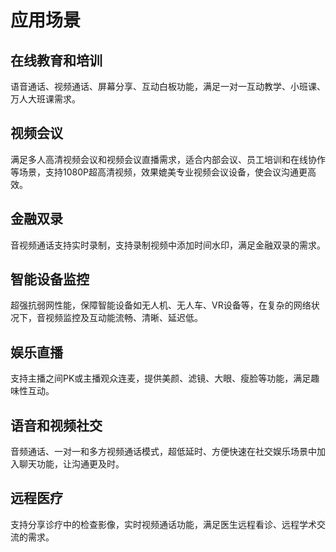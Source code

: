 # 应用场景

## 在线教育和培训

语音通话、视频通话、屏幕分享、互动白板功能，满足一对一互动教学、小班课、万人大班课需求。

## 视频会议

满足多人高清视频会议和视频会议直播需求，适合内部会议、员工培训和在线协作等场景，支持1080P超高清视频，效果媲美专业视频会议设备，使会议沟通更高效。

## 金融双录

音视频通话支持实时录制，支持录制视频中添加时间水印，满足金融双录的需求。

## 智能设备监控

超强抗弱网性能，保障智能设备如无人机、无人车、VR设备等，在复杂的网络状况下，音视频监控及互动能流畅、清晰、延迟低。

## 娱乐直播

支持主播之间PK或主播观众连麦，提供美颜、滤镜、大眼、瘦脸等功能，满足趣味性互动。

## 语音和视频社交

音频通话、一对一和多方视频通话模式，超低延时、方便快速在社交娱乐场景中加入聊天功能，让沟通更及时。

## 远程医疗

支持分享诊疗中的检查影像，实时视频通话功能，满足医生远程看诊、远程学术交流的需求。
